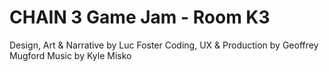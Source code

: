 # CHAIN 3 Game Jam - Room K3

Design, Art & Narrative by Luc Foster
Coding, UX & Production by Geoffrey Mugford
Music by Kyle Misko
